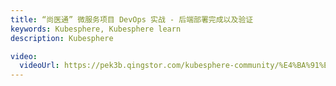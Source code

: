 ```yaml
---
title: “尚医通” 微服务项目 DevOps 实战 - 后端部署完成以及验证
keywords: Kubesphere, Kubesphere learn
description: Kubesphere

video:
  videoUrl: https://pek3b.qingstor.com/kubesphere-community/%E4%BA%91%E5%8E%9F%E7%94%9F%E5%AE%9E%E6%88%98/125%E3%80%81devops-%E5%90%8E%E5%8F%B0%E5%BA%94%E7%94%A8%E9%83%A8%E7%BD%B2%E5%AE%8C%E6%88%90%26%E6%95%B0%E6%8D%AE%E9%AA%8C%E8%AF%81.mp4
---
```

